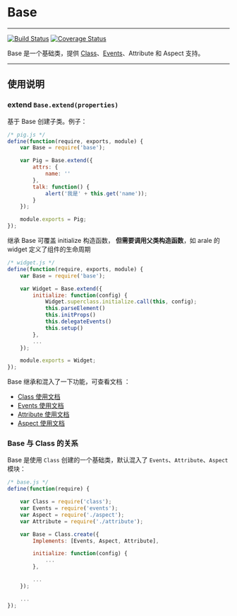 # Base

---

[![Build Status](https://travis-ci.org/aralejs/base.png)](https://travis-ci.org/aralejs/base) [![Coverage Status](https://coveralls.io/repos/aralejs/base/badge.png?branch=master)](https://coveralls.io/r/aralejs/base)

Base 是一个基础类，提供 [Class](http://aralejs.org/class/)、[Events](http://aralejs.org/events/)、Attribute 和 Aspect 支持。

---

## 使用说明

### extend `Base.extend(properties)`

基于 Base 创建子类。例子：

```js
/* pig.js */
define(function(require, exports, module) {
    var Base = require('base');

    var Pig = Base.extend({
        attrs: {
            name: ''
        },
        talk: function() {
            alert('我是' + this.get('name'));
        }
    });

    module.exports = Pig;
});
```

继承 Base 可覆盖 initialize 构造函数， **但需要调用父类构造函数**，如 arale 的 widget 定义了组件的生命周期

```js
/* widget.js */
define(function(require, exports, module) {
    var Base = require('base');

    var Widget = Base.extend({
        initialize: function(config) {
            Widget.superclass.initialize.call(this, config);
            this.parseElement()
            this.initProps()
            this.delegateEvents()
            this.setup()
        },
        ...
    });

    module.exports = Widget;
});
```

Base 继承和混入了一下功能，可查看文档 ：

- [Class 使用文档](http://aralejs.org/class/)
- [Events 使用文档](http://aralejs.org/events/)
- [Attribute 使用文档](http://aralejs.org/base/docs/attribute.html)
- [Aspect 使用文档](http://aralejs.org/base/docs/aspect.html)


### Base 与 Class 的关系

Base 是使用 `Class` 创建的一个基础类，默认混入了 `Events`、`Attribute`、`Aspect` 模块：

```js
/* base.js */
define(function(require) {

    var Class = require('class');
    var Events = require('events');
    var Aspect = require('./aspect');
    var Attribute = require('./attribute');

    var Base = Class.create({
        Implements: [Events, Aspect, Attribute],

        initialize: function(config) {
            ...
        },

        ...
    });

    ...
});
```

